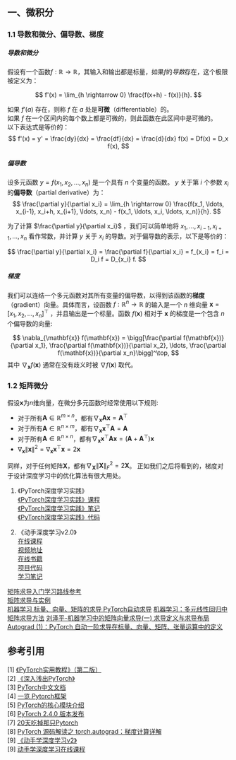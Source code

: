 
## 一、微积分
### 1.1 导数和微分、偏导数、梯度
##### 导数和微分

假设有一个函数$f: \mathbb{R} \rightarrow \mathbb{R}$，其输入和输出都是标量，如果$f$的*导数*存在，这个极限被定义为：

$$
f'(x) = \lim_{h \rightarrow 0} \frac{f(x+h) - f(x)}{h}.
$$

如果 $f'(a)$ 存在，则称 $f$ 在 $a$ 处是**可微**（differentiable）的。<br>
如果 $f$ 在一个区间内的每个数上都是可微的，则此函数在此区间中是可微的。<br>
以下表达式是等价的：
$$
f'(x) = y' = \frac{dy}{dx} = \frac{df}{dx} = \frac{d}{dx} f(x) = Df(x) = D_x f(x),
$$

##### 偏导数

设多元函数 $y = f(x_1, x_2, \ldots, x_n)$ 是一个具有 $n$ 个变量的函数。 $y$ 关于第 $i$ 个参数 $x_i$ 的**偏导数**（partial derivative）为：
$$
\frac{\partial y}{\partial x_i} = \lim_{h \rightarrow 0} \frac{f(x_1, \ldots, x_{i-1}, x_i+h, x_{i+1}, \ldots, x_n) - f(x_1, \ldots, x_i, \ldots, x_n)}{h}.
$$

为了计算 $\frac{\partial y}{\partial x_i}$ ，我们可以简单地将 $x_1 , \ldots , x_{i-1} , x_{i+1} , \ldots , x_n$ 看作常数，并计算 $y$ 关于 $x_i$ 的导数。对于偏导数的表示，以下是等价的：

$$
\frac{\partial y}{\partial x_i} = \frac{\partial f}{\partial x_i} = f_{x_i} = f_i = D_i f = D_{x_i} f.
$$

##### 梯度

我们可以连结一个多元函数对其所有变量的偏导数，以得到该函数的**梯度**（gradient）向量。具体而言，设函数 $f:\mathbb{R}^n\rightarrow\mathbb{R}$ 的输入是一个 $n$ 维向量 $\mathbf{x}=[x_1,x_2,\ldots,x_n]^\top$ ，并且输出是一个标量。函数 $f(\mathbf{x})$ 相对于 $\mathbf{x}$ 的梯度是一个包含 $n$ 个偏导数的向量:

$$
\nabla_{\mathbf{x}} f(\mathbf{x}) = \bigg[\frac{\partial f(\mathbf{x})}{\partial x_1}, \frac{\partial f(\mathbf{x})}{\partial x_2}, \ldots, \frac{\partial f(\mathbf{x})}{\partial x_n}\bigg]^\top,
$$
其中 $\nabla_{\mathbf{x}} f(\mathbf{x})$ 通常在没有歧义时被 $\nabla f(\mathbf{x})$ 取代。



### 1.2 矩阵微分



假设$\mathbf{x}$为$n$维向量，在微分多元函数时经常使用以下规则:

* 对于所有$\mathbf{A} \in \mathbb{R}^{m \times n}$，都有$\nabla_{\mathbf{x}} \mathbf{A} \mathbf{x} = \mathbf{A}^\top$
* 对于所有$\mathbf{A} \in \mathbb{R}^{n \times m}$，都有$\nabla_{\mathbf{x}} \mathbf{x}^\top \mathbf{A}  = \mathbf{A}$
* 对于所有$\mathbf{A} \in \mathbb{R}^{n \times n}$，都有$\nabla_{\mathbf{x}} \mathbf{x}^\top \mathbf{A} \mathbf{x}  = (\mathbf{A} + \mathbf{A}^\top)\mathbf{x}$
* $\nabla_{\mathbf{x}} \|\mathbf{x} \|^2 = \nabla_{\mathbf{x}} \mathbf{x}^\top \mathbf{x} = 2\mathbf{x}$

同样，对于任何矩阵$\mathbf{X}$，都有$\nabla_{\mathbf{X}} \|\mathbf{X} \|_F^2 = 2\mathbf{X}$。
正如我们之后将看到的，梯度对于设计深度学习中的优化算法有很大用处。



1. 《PyTorch深度学习实践》 <br>
[《PyTorch深度学习实践》课程](https://liuii.github.io/post/pytorch-tutorials/)<br>
[《PyTorch深度学习实践》笔记](https://github.com/MLNLP-World/Pytorch-Deep-Learning-Practice-Notes/tree/main)<br>
[《PyTorch深度学习实践》代码](https://github.com/DelinQu/pytorch-prev/tree/master)<br>

2. 《动手深度学习v2.0》 <br>
[在线课程](https://courses.d2l.ai/zh-v2/)<br>
[视频地址](https://www.bilibili.com/video/BV1if4y147hS/?spm_id_from=333.999.0.0)<br>
[在线书籍](https://zh.d2l.ai/index.html)<br>
[项目代码](https://github.com/d2l-ai/d2l-zh)<br>
[学习笔记](https://github.com/MLNLP-World/DeepLearning-MuLi-Notes/tree/main)<br>

[矩阵求导入门学习路线参考](https://zhuanlan.zhihu.com/p/343299481)<br>
[矩阵求导与实例](https://blog.csdn.net/young_gy/article/details/50008953)<br>
[机器学习 标量、向量、矩阵的求导 PyTorch自动求导](https://blog.csdn.net/qq_45523675/article/details/127503367)
[机器学习：多元线性回归中矩阵求导方法](https://btoai.com/p/300)
[刘泽平-机器学习中的矩阵向量求导(一) 求导定义与求导布局](https://www.cnblogs.com/pinard/p/10750718.html)
[Autograd (1)：PyTorch 自动一阶求导在标量、向量、矩阵、张量运算中的定义](https://ajz34.readthedocs.io/zh-cn/latest/ML_Notes/Autograd_Series/Autograd_TensorContract.html)


## 参考引用

[1] [《PyTorch实用教程》（第二版）](https://github.com/TingsongYu/PyTorch-Tutorial-2nd/releases/tag/v1.0.0)<br>
[2] [《深入浅出PyTorch》](https://github.com/datawhalechina/thorough-pytorch)<br>
[3] [PyTorch中文文档](https://www.bookstack.cn/read/PyTorch-cn/README.md)<br>
[4] [一览 Pytorch框架](https://zhuanlan.zhihu.com/p/334788042)<br>
[5] [PyTorch的核心模块介绍](https://blog.csdn.net/weixin_38566632/article/details/135442466)<br>
[6] [PyTorch 2.4.0 版本发布](https://pytorch.org/get-started/previous-versions/#v240)<br>
[7] [20天吃掉那只Pytorch](https://github.com/lyhue1991/eat_pytorch_in_20_days/tree/master)<br>
[8] [PyTorch 源码解读之 torch.autograd：梯度计算详解](https://zhuanlan.zhihu.com/p/321449610)<br>
[9] [《动手学深度学习v2》](https://zh-v2.d2l.ai/)<br>
[9] [动手学深度学习在线课程](https://courses.d2l.ai/zh-v2/)<br>
